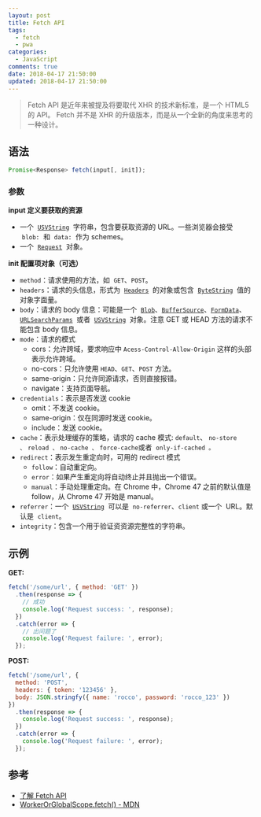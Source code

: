 ```yaml
---
layout: post
title: Fetch API
tags:
  - fetch
  - pwa
categories:
  - JavaScript
comments: true
date: 2018-04-17 21:50:00
updated: 2018-04-17 21:50:00
---
```


> Fetch API 是近年来被提及将要取代 XHR 的技术新标准，是一个 HTML5 的 API。
> Fetch 并不是 XHR 的升级版本，而是从一个全新的角度来思考的一种设计。

## 语法

```javascript
Promise<Response> fetch(input[, init]);
```

<!-- more -->

### 参数

**input 定义要获取的资源**

* 一个  [`USVString`](https://developer.mozilla.org/zh-CN/docs/Web/API/USVString)  字符串，包含要获取资源的 URL。一些浏览器会接受  `blob:`  和  `data:`  作为 schemes。
* 一个  [`Request`](https://developer.mozilla.org/zh-CN/docs/Web/API/Request)  对象。

**init 配置项对象（可选）**

* `method`：请求使用的方法，如  `GET`、`POST`。
* `headers`：请求的头信息，形式为  [`Headers`](https://developer.mozilla.org/zh-CN/docs/Web/API/Headers)  的对象或包含  [`ByteString`](https://developer.mozilla.org/zh-CN/docs/Web/API/ByteString)  值的对象字面量。
* `body`：请求的 body 信息：可能是一个  [`Blob`](https://developer.mozilla.org/zh-CN/docs/Web/API/Blob)、[`BufferSource`](https://developer.mozilla.org/zh-CN/docs/Web/API/BufferSource)、[`FormData`](https://developer.mozilla.org/zh-CN/docs/Web/API/FormData)、[`URLSearchParams`](https://developer.mozilla.org/zh-CN/docs/Web/API/URLSearchParams)  或者  [`USVString`](https://developer.mozilla.org/zh-CN/docs/Web/API/USVString)  对象。注意 GET 或 HEAD 方法的请求不能包含 body 信息。
* `mode`：请求的模式
  * cors：允许跨域，要求响应中 `Acess-Control-Allow-Origin` 这样的头部表示允许跨域。
  * no-cors：只允许使用 `HEAD`、`GET`、`POST` 方法。
  * same-origin：只允许同源请求，否则直接报错。
  * navigate：支持页面导航。
* `credentials`：表示是否发送 cookie
  * omit：不发送 cookie。
  * same-origin：仅在同源时发送 cookie。
  * include：发送 cookie。
* `cache`：表示处理缓存的策略，请求的 cache 模式: `default`、 `no-store 、` `reload 、` `no-cache 、` `force-cache`或者  `only-if-cached 。`
* `redirect`：表示发生重定向时，可用的 redirect 模式
  * `follow`：自动重定向。
  * `error`：如果产生重定向将自动终止并且抛出一个错误。
  * `manual`：手动处理重定向。在 Chrome 中，Chrome 47 之前的默认值是 follow，从 Chrome 47 开始是 manual。
* `referrer`：一个  [`USVString`](https://developer.mozilla.org/zh-CN/docs/Web/API/USVString 'USVString 对应于所有可能的 unicode标量值序列的集合。')  可以是  `no-referrer`、`client` 或一个  URL。默认是  `client`。
* `integrity`：包含一个用于验证资资源完整性的字符串。

## 示例

**GET:**

```javascript
fetch('/some/url', { method: 'GET' })
  .then(response => {
    // 成功
    console.log('Request success: ', response);
  })
  .catch(error => {
    // 出问题了
    console.log('Request failure: ', error);
  });
```

**POST:**

```javascript
fetch('/some/url', {
  method: 'POST',
  headers: { token: '123456' },
  body: JSON.stringfy({ name: 'rocco', password: 'rocco_123' })
})
  .then(response => {
    console.log('Request success: ', response);
  })
  .catch(error => {
    console.log('Request failure: ', error);
  });
```

## 参考

* [了解 Fetch API](https://aotu.io/notes/2017/04/10/fetch-API/index.html)
* [WorkerOrGlobalScope.fetch() - MDN](https://developer.mozilla.org/zh-CN/docs/Web/API/WindowOrWorkerGlobalScope/fetch)

